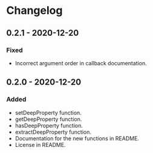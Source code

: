 # Changelog


## 0.2.1 - 2020-12-20

### Fixed

- Incorrect argument order in callback documentation.

## 0.2.0 - 2020-12-20

### Added

- setDeepProperty function.
- getDeepProperty function.
- hasDeepProperty function.
- extractDeepProperty function.
- Documentation for the new functions in README.
- License in README.